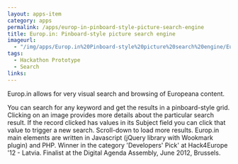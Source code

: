```yaml
---
layout: apps-item
category: apps
permalink: /apps/europ-in-pinboard-style-picture-search-engine
title: Europ.in: Pinboard-style picture search engine
imageurl:
  - "/img/apps/Europ.in%20Pinboard-style%20picture%20search%20engine/Europ.in.jpg"
tags:
  - Hackathon Prototype
  - Search
links:
---
```


Europ.in allows for very visual search and browsing of Europeana content. 

You can search for any keyword and get the results in a pinboard-style grid. Clicking on an image provides more details about the particular search result. If the record clicked has values in its Subject field you can click that value to trigger a new search. Scroll-down to load more results. Europ.in main elements are written in Javascript (jQuery library with Wookmark plugin) and PHP. Winner in the category 'Developers' Pick' at Hack4Europe '12 - Latvia. Finalist at the Digital Agenda Assembly, June 2012, Brussels.


